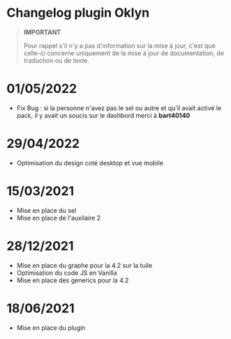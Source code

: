 # Changelog plugin Oklyn

>**IMPORTANT**
>
>Pour rappel s'il n'y a pas d'information sur la mise à jour, c'est que celle-ci concerne uniquement de la mise à jour de documentation, de traduction ou de texte.

# 01/05/2022
- Fix Bug : si la personne n'avez pas le sel ou autre et qu'il avait activé le pack, il y avait un soucis sur le dashbord merci à **bart40140**

# 29/04/2022
- Optimisation du design coté desktop et vue mobile

# 15/03/2021
- Mise en place du sel
- Mise en place de l'auxilaire 2

# 28/12/2021
- Mise en place du graphe pour la 4.2 sur la tuile
- Optimisation du code JS en Vanilla
- Mise en place des generics pour la 4.2

# 18/06/2021
- Mise en place du plugin